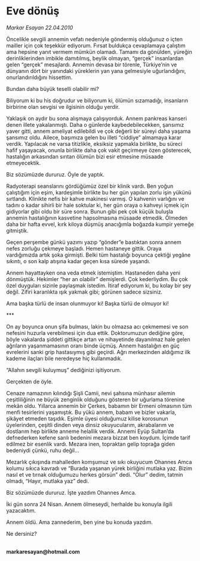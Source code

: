 # Eve dönüş

*Markar Esayan 22.04.2010*

<div class="yazi"><p>Öncelikle sevgili annemin vefatı nedeniyle göndermiş olduğunuz o içten mailler için çok teşekkür ediyorum. Fırsat buldukça cevaplamaya çalıştım ama hepsine yanıt vermem mümkün olamadı. Tamamı da gönülden, yüreğin derinliklerinden imbikle damıtılmış, beylik olmayan, “gerçek” insanlardan gelen “gerçek” mesajlardı. Annemin devasa bir törenle, Türkiye’nin ve dünyanın dört bir yanındaki yüreklerin yan yana gelmesiyle uğurlandığını, onurlandırıldığını hissettim.</p>
<p>Bundan daha büyük teselli olabilir mi?</p>
<p>Biliyorum ki bu his doğrudur ve biliyorum ki, ölümün sızamadığı, insanların birbirine olan sevgisi ve ilgisinin olduğu yerdir.</p>
<p>Yaklaşık on aydır bu sona alışmaya çalışıyorduk. Annem pankreas kanseri denen illete yakalanmıştı. Daha o günlerde kaybedebilecekken, şansımız yaver gitti, annem ameliyat edilebildi ve çok değerli bir süreyi daha yaşama şansımız oldu. Ailece, başımıza gelen bu illeti “ciddiye” almamaya karar verdik. Yapılacak ne varsa titizlikle, eksiksiz yapmakla birlikte, bu süreci hafif yaşayacak, onunla birlikte daha çok vakit geçirmeye özen gösterecek, hastalığın arkasından sırıtan ölümün bizi esir etmesine müsaade etmeyecektik.</p>
<p>Biz sözümüzde dururuz. Öyle de yaptık.</p>
<p>Radyoterapi seanslarını gördüğümüz özel bir klinik vardı. Ben yoğun çalıştığım için eşim, kardeşimle birlikte bu her gün yapılan zorlu işin yükünü sırtlandı. Klinikte nefis bir kahve makinesi varmış. O kahvenin varlığını ve tadını o kadar sihirli bir hale soktular ki, her gün oraya o kahveyi içmek için gidiyorlar gibi oldu bir süre sonra. Bunun gibi pek çok küçük buluşla annemin hastalığının kasvetine hapsolmasına müsaade etmedik. Ölmeden daha bir hafta evvel, kırk kiloya düşmüş anacığımla boğazda kumpir yemeğe gitmiştik.</p>
<p>Geçen perşembe günkü yazımı yazıp “gönder”e bastıktan sonra annem nefes zorluğu çekmeye başladı. Hemen hastaneye gittik. Oraya vardığımızda artık şoka girmişti. Belki tüm hastalığı boyunca çektiği yegâne sıkıntı, o son kalp atışına kadar geçen kısa sürede yaşandı.</p>
<p>Annem hayattayken ona veda etmek istemiştim. Hastaneden daha yeni dönmüştük. Hekimler “her an olabilir” demişlerdi. Çok kederliydim. Bu çok özel duyguları sizinle paylaşmak istedim. İtiraf ediyorum ki, bu kolay bir şey değil. Zifiri karanlıkta ışık yakmak gibi; görünen sadece sizsiniz.</p>
<p>Ama başka türlü de insan olunmuyor ki! Başka türlü de olmuyor ki!</p>
<p>***</p>
<p>On ay boyunca onun şifa bulması, lakin bu olmazsa acı çekmemesi ve son nefesini huzurla verebilmesi için dua ettik. Doktorumuzun dediğine göre, böyle vakalarda şiddeti gittikçe artan ve nihayetinde dayanılmaz hale gelen ağrıların yaşanmamasının oranı binde üçmüş. Annem hastalığın en güç evrelerini sanki grip hastasıymış gibi geçirdi. Ağrı merkezinden aldığımız ilk kademe ilaçları bile neredeyse hiç kullanmadık.</p>
<p>“Allahın sevgili kuluymuş” dediğinizi işitiyorum.</p>
<p>Gerçekten de öyle.</p>
<p>Cenaze namazının kılındığı Şişli Camii, nevi şahsına münhasır ailemin çeşitliliğinin ne büyük zenginlik olduğunu gösteren bir uğurlama törenine mekân oldu. Yıllarca annemin bir Çerkes, babamın bir Ermeni olmasının tüm menfi tesirlerini yaşamıştık. Bu yükü annem, babam ve bizler vakarla, şikâyet etmeden taşıdık. Eşimle üyesi olduğumuz kilise korosunun üyelerinden, çeşitli dinden veya dinsiz okuyucularım, akrabalarım ve dostlarım hep birlikte anneme helallik verdik. Annemi Eyüp Sultan’da defnederken kefene sarılı bedenini mezara bizzat ben koydum. İçimde tarif edilmez bir esenlik vardı. Mezara inen, topraktan gelip toprağa giden bedeniydi çünkü, ruhu değil...</p>
<p>Mezarlık çıkışında mahalleden komşumuz ve sıkı okuyucum Ohannes Amca kolumu sıkıca kavradı ve “Burada yaşanan yürek birliğini mutlaka yaz. Bizim nasıl et ve tırnak olduğumuzu herkes görsün” dedi. “Olur” dedim, tatmin olmadı, “Hayır, mutlaka yaz” dedi.</p>
<p>Biz sözümüzde dururuz. İşte yazdım Ohannes Amca.</p>
<p>İki gün sonra 24 Nisan. Annem ölmeseydi, herhalde bu konuyla ilgili yazacaktım.</p>
<p>Annem öldü. Ama zannederim, ben yine bu konuda yazdım.</p>
<p>Ne dersiniz?</p>
<p><b><br/>markaresayan@hotmail.com</b></p></div>
